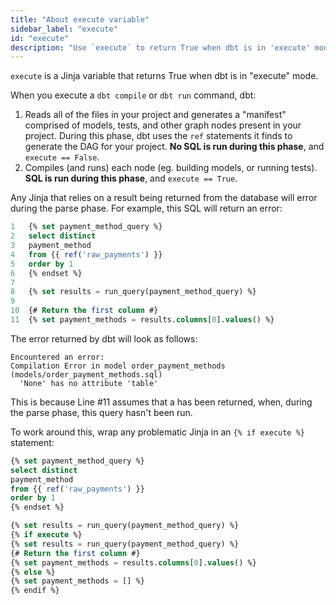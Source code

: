 ```yaml
---
title: "About execute variable"
sidebar_label: "execute"
id: "execute"
description: "Use `execute` to return True when dbt is in 'execute' mode."
---
```


`execute` is a Jinja variable that returns True when dbt is in "execute" mode.

When you execute a `dbt compile` or `dbt run` command, dbt:

1. Reads all of the files in your project and generates a "manifest" comprised of models, tests, and other graph nodes present in your project. During this phase, dbt uses the `ref` statements it finds to  generate the DAG for your project. **No SQL is run during this phase**, and `execute == False`.
2. Compiles (and runs) each node (eg. building models, or running tests). **SQL is run during this phase**, and `execute == True`.

Any Jinja that relies on a result being returned from the database will error during the parse phase. For example, this SQL will return an error:

<File name='models/order_payment_methods.sql'>

```sql
1   {% set payment_method_query %}
2   select distinct
3   payment_method
4   from {{ ref('raw_payments') }}
5   order by 1
6   {% endset %}
7
8   {% set results = run_query(payment_method_query) %}
9
10  {# Return the first column #}
11  {% set payment_methods = results.columns[0].values() %}

```

</File>

The error returned by dbt will look as follows:
```
Encountered an error:
Compilation Error in model order_payment_methods (models/order_payment_methods.sql)
  'None' has no attribute 'table'

```
This is because Line #11 assumes that a <Term id="table" /> has been returned, when, during the parse phase, this query hasn't been run.

To work around this, wrap any problematic Jinja in an `{% if execute %}` statement:

<File name='models/order_payment_methods.sql'>

```sql
{% set payment_method_query %}
select distinct
payment_method
from {{ ref('raw_payments') }}
order by 1
{% endset %}

{% set results = run_query(payment_method_query) %}
{% if execute %}
{% set results = run_query(payment_method_query) %}
{# Return the first column #}
{% set payment_methods = results.columns[0].values() %}
{% else %}
{% set payment_methods = [] %}
{% endif %}
```

</File>
